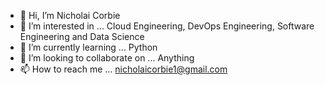 - 👋 Hi, I’m Nicholai Corbie
- 👀 I’m interested in ... Cloud Engineering, DevOps Engineering, Software Engineering and Data Science
- 🌱 I’m currently learning ... Python
- 💞️ I’m looking to collaborate on ... Anything
- 📫 How to reach me ... nicholaicorbie1@gmail.com

<!---
Corbiegoonta/Corbiegoonta is a ✨ special ✨ repository because its `README.md` (this file) appears on your GitHub profile.
You can click the Preview link to take a look at your changes.
--->
